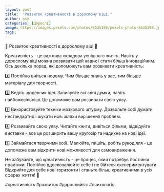 ```yaml
---
layout: post
title:  "Розвиток креативності в дорослому віці."
author: psy
categories: [Дорослі]
image: https://images.pexels.com/photos/8535198/pexels-photo-8535198.jpeg?auto=compress&cs=tinysrgb&fit=crop&h=627&w=1200
tags: 
---
```


🧠 Розвиток креативності в дорослому віці 🎨

Креативність - це важлива складова успішного життя. Навіть у дорослому віці можна розвивати цей навик і стати більш інноваційним. Ось декілька порад, які допоможуть вам розвивати креативність:

1️⃣ Постійно вчіться новому. Чим більше знань у вас, тим більше матеріалу для творчості.

2️⃣ Ведіть щоденник ідеї. Записуйте всі свої думки, навіть найбожевільніші. Це допоможе вам розвивати свою уяву.

3️⃣ Використовуйте техніки мозкового штурму. Дозвольте собі думати нестандартно і шукати нові шляхи вирішення проблем.

4️⃣ Розвивайте свою уяву. Читайте книги, дивіться фільми, відвідуйте виставки - все це розширить вашу кругозір та надихне на нові ідеї.

5️⃣ Займайтеся творчими хобі. Малюйте, пишіть, робіть рукоділля - це допоможе вам відкрити нові можливості для самовираження.

Не забувайте, що креативність - це процес, який потребує постійної практики. Постійно вдосконалюйте себе і не бійтеся експериментувати. Відкрийте для себе нові горизонти і станьте більш креативними в усіх сферах життя! 🌟

#креативність #розвиток #дорослийвік #психологія



